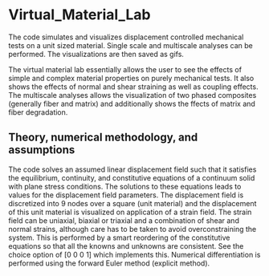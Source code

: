 # Virtual_Material_Lab
The code simulates and visualizes displacement controlled mechanical tests on a unit sized material. Single scale and multiscale analyses can be performed. The visualizations are then saved as gifs.   

The virtual material lab essentially allows the user to see the effects of simple and complex material properties on purely mechanical tests. It also shows the effects of normal and shear straining as well as coupling effects. The multiscale analyses allows the visualization of two phased composites (generally fiber and matrix) and additionally shows the ffects of matrix and fiber degradation.

## Theory, numerical methodology, and assumptions
The code solves an assumed linear displacement field such that it satisfies the equilibrium, continuity, and constitutive equations of a continuum solid with plane stress conditions. The solutions to these equations leads to values for the displacement field parameters. The displacement field is discretized into 9 nodes over a square (unit material) and the displacement of this unit material is visualized on application of a strain field. The strain field can be uniaxial, biaxial or triaxial and a combination of shear and normal strains, although care has to be taken to avoid overconstraining the system. This is performed by a smart reordering of the constitutive equations so that all the knowns and unknowns are consistent. See the choice option of [0 0 0 1] which implements this. Numerical differentiation is performed using the forward Euler method (explicit method).   
